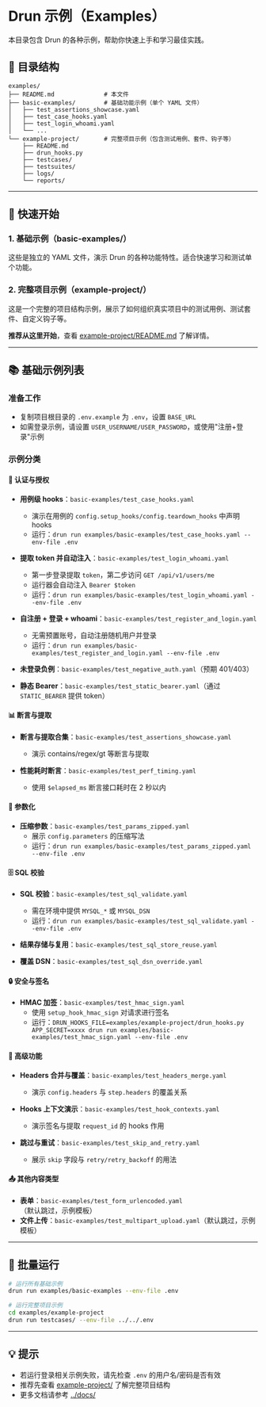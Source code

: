 # Drun 示例（Examples）

本目录包含 Drun 的各种示例，帮助你快速上手和学习最佳实践。

## 📁 目录结构

```
examples/
├── README.md              # 本文件
├── basic-examples/        # 基础功能示例（单个 YAML 文件）
│   ├── test_assertions_showcase.yaml
│   ├── test_case_hooks.yaml
│   ├── test_login_whoami.yaml
│   └── ...
└── example-project/       # 完整项目示例（包含测试用例、套件、钩子等）
    ├── README.md
    ├── drun_hooks.py
    ├── testcases/
    ├── testsuites/
    ├── logs/
    └── reports/
```

---

## 🚀 快速开始

### 1. 基础示例（basic-examples/）

这些是独立的 YAML 文件，演示 Drun 的各种功能特性。适合快速学习和测试单个功能。

### 2. 完整项目示例（example-project/）

这是一个完整的项目结构示例，展示了如何组织真实项目中的测试用例、测试套件、自定义钩子等。

**推荐从这里开始**，查看 [example-project/README.md](example-project/README.md) 了解详情。

---

## 📚 基础示例列表

### 准备工作
- 复制项目根目录的 `.env.example` 为 `.env`，设置 `BASE_URL`
- 如需登录示例，请设置 `USER_USERNAME/USER_PASSWORD`，或使用"注册+登录"示例

### 示例分类

#### 🔐 认证与授权
- **用例级 hooks**：`basic-examples/test_case_hooks.yaml`
  - 演示在用例的 `config.setup_hooks/config.teardown_hooks` 中声明 hooks
  - 运行：`drun run examples/basic-examples/test_case_hooks.yaml --env-file .env`

- **提取 token 并自动注入**：`basic-examples/test_login_whoami.yaml`
  - 第一步登录提取 `token`，第二步访问 `GET /api/v1/users/me`
  - 运行器会自动注入 `Bearer $token`
  - 运行：`drun run examples/basic-examples/test_login_whoami.yaml --env-file .env`

- **自注册 + 登录 + whoami**：`basic-examples/test_register_and_login.yaml`
  - 无需预置账号，自动注册随机用户并登录
  - 运行：`drun run examples/basic-examples/test_register_and_login.yaml --env-file .env`

- **未登录负例**：`basic-examples/test_negative_auth.yaml`（预期 401/403）
- **静态 Bearer**：`basic-examples/test_static_bearer.yaml`（通过 `STATIC_BEARER` 提供 token）

#### 📊 断言与提取
- **断言与提取合集**：`basic-examples/test_assertions_showcase.yaml`
  - 演示 contains/regex/gt 等断言与提取
  
- **性能耗时断言**：`basic-examples/test_perf_timing.yaml`
  - 使用 `$elapsed_ms` 断言接口耗时在 2 秒以内

#### 🔄 参数化
- **压缩参数**：`basic-examples/test_params_zipped.yaml`
  - 展示 `config.parameters` 的压缩写法
  - 运行：`drun run examples/basic-examples/test_params_zipped.yaml --env-file .env`

#### 🗄️ SQL 校验
- **SQL 校验**：`basic-examples/test_sql_validate.yaml`
  - 需在环境中提供 `MYSQL_*` 或 `MYSQL_DSN`
  - 运行：`drun run examples/basic-examples/test_sql_validate.yaml --env-file .env`

- **结果存储与复用**：`basic-examples/test_sql_store_reuse.yaml`
- **覆盖 DSN**：`basic-examples/test_sql_dsn_override.yaml`

#### 🔒 安全与签名
- **HMAC 加签**：`basic-examples/test_hmac_sign.yaml`
  - 使用 `setup_hook_hmac_sign` 对请求进行签名
  - 运行：`DRUN_HOOKS_FILE=examples/example-project/drun_hooks.py APP_SECRET=xxxx drun run examples/basic-examples/test_hmac_sign.yaml --env-file .env`

#### 🔧 高级功能
- **Headers 合并与覆盖**：`basic-examples/test_headers_merge.yaml`
  - 演示 `config.headers` 与 `step.headers` 的覆盖关系

- **Hooks 上下文演示**：`basic-examples/test_hook_contexts.yaml`
  - 演示签名与提取 `request_id` 的 hooks 作用

- **跳过与重试**：`basic-examples/test_skip_and_retry.yaml`
  - 展示 `skip` 字段与 `retry/retry_backoff` 的用法

#### 📤 其他内容类型
- **表单**：`basic-examples/test_form_urlencoded.yaml`（默认跳过，示例模板）
- **文件上传**：`basic-examples/test_multipart_upload.yaml`（默认跳过，示例模板）

---

## 🏃 批量运行

```bash
# 运行所有基础示例
drun run examples/basic-examples --env-file .env

# 运行完整项目示例
cd examples/example-project
drun run testcases/ --env-file ../../.env
```

---

## 💡 提示

- 若运行登录相关示例失败，请先检查 `.env` 的用户名/密码是否有效
- 推荐先查看 [example-project/](example-project/) 了解完整项目结构
- 更多文档请参考 [../docs/](../docs/)
